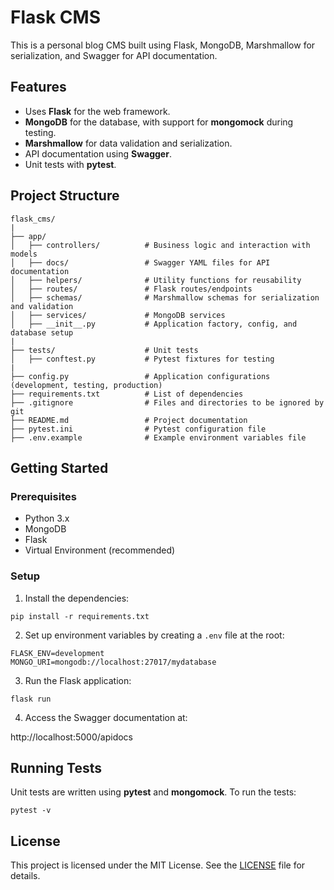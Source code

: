 # Flask CMS

This is a personal blog CMS built using Flask, MongoDB, Marshmallow for serialization, and Swagger for API documentation.

## Features

- Uses **Flask** for the web framework.
- **MongoDB** for the database, with support for **mongomock** during testing.
- **Marshmallow** for data validation and serialization.
- API documentation using **Swagger**.
- Unit tests with **pytest**.

## Project Structure
```
flask_cms/
|
├── app/
│   ├── controllers/          # Business logic and interaction with models
│   ├── docs/                 # Swagger YAML files for API documentation
│   ├── helpers/              # Utility functions for reusability
│   ├── routes/               # Flask routes/endpoints
│   ├── schemas/              # Marshmallow schemas for serialization and validation
│   ├── services/             # MongoDB services
│   ├── __init__.py           # Application factory, config, and database setup
|
├── tests/                    # Unit tests
│   ├── conftest.py           # Pytest fixtures for testing
|
├── config.py                 # Application configurations (development, testing, production)
├── requirements.txt          # List of dependencies
├── .gitignore                # Files and directories to be ignored by git
├── README.md                 # Project documentation
├── pytest.ini                # Pytest configuration file
├── .env.example              # Example environment variables file
```

## Getting Started

### Prerequisites

- Python 3.x
- MongoDB
- Flask
- Virtual Environment (recommended)

### Setup

1. Install the dependencies:
```shell
pip install -r requirements.txt
```

2. Set up environment variables by creating a `.env` file at the root:
```shell
FLASK_ENV=development
MONGO_URI=mongodb://localhost:27017/mydatabase
```

3. Run the Flask application:
```shell
flask run
```
4. Access the Swagger documentation at:

http://localhost:5000/apidocs

## Running Tests

Unit tests are written using **pytest** and **mongomock**. To run the tests:
```shell
pytest -v
```

## License

This project is licensed under the MIT License. See the [LICENSE](LICENSE) file for details.
